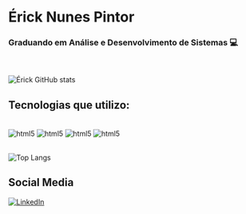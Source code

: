 # Érick Nunes Pintor

### Graduando em Análise e Desenvolvimento de Sistemas 💻

<br><br>
![Érick GitHub stats](https://github-readme-stats.vercel.app/api?username=ErickNP&show_icons=true&theme=dracula)

## Tecnologias que utilizo: 
<div style = "display: inline_block"><br/>

<img align="center" alt="html5" src="https://img.shields.io/badge/Java-ED8B00?style=for-the-badge&logo=openjdk&logoColor=white"/>
<img  align="center"  alt="html5" src="https://img.shields.io/badge/MySQL-005C84?style=for-the-badge&logo=mysql&logoColor=white"/>
<img  align="center"  alt="html5" src="https://img.shields.io/badge/JavaScript-F7DF1E?style=for-the-badge&logo=javascript&logoColor=black"/>
<img  align="center"  alt="html5" src="https://img.shields.io/badge/Python-14354C?style=for-the-badge&logo=python&logoColor=white"/><br/><br/>

![Top Langs](https://github-readme-stats.vercel.app/api/top-langs/?username=ErickNP&langs_count=8)
<div>

## Social Media

[![LinkedIn](https://img.shields.io/badge/LinkedIn-0077B5?style=for-the-badge&logo=linkedin&logoColor=white)](https://www.linkedin.com/in/ericknp/)
